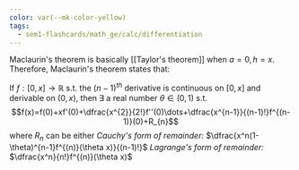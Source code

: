 ```yaml
---
color: var(--mk-color-yellow)
tags:
  - sem1-flashcards/math_ge/calc/differentiation
---
```

Maclaurin's theorem is basically [[Taylor's theorem]] when $a=0, h=x$. Therefore, Maclaurin's theorem states that:

If $f:[0,x]\to \mathbb{R}$ s.t. the $(n-1)^{th}$ derivative is continuous on $[0,x]$ and derivable on $(0,x)$, then $\exists$ a real number $\theta\in(0,1)$ s.t. $$f(x)=f(0)+xf'(0)+\dfrac{x^{2}}{2!}f''(0)\dots+\dfrac{x^{n-1}}{(n-1)!}f^{(n-1)}(0)+R_{n}$$
where $R_{n}$ can be either
*Cauchy's form of remainder:* $\dfrac{x^n(1-\theta)^{n-1}f^{(n)}(\theta x)}{(n-1)!}$
*Lagrange's form of remainder:* $\dfrac{x^n}{n!}f^{(n)}(\theta x)$
